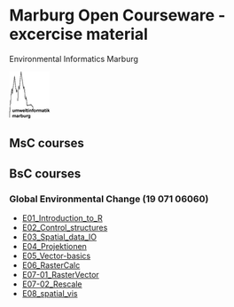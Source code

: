 # Marburg Open Courseware - excercise material
Environmental Informatics Marburg  



![](logo.png)

## MsC courses

## BsC courses

### Global Environmental Change (19 071 06060)

* [E01_Introduction_to_R](bsc/project-seminar-envchange/code-examples/gc-ce-01/E01_Introduction_to_R.html)
* [E02_Control_structures](bsc/project-seminar-envchange/code-examples/gc-ce-02/E02_Control_structures.html)
* [E03_Spatial_data_IO](bsc/project-seminar-envchange/code-examples/gc-ce-03/E03_Spatial_data_IO.html)
* [E04_Projektionen](bsc/project-seminar-envchange/code-examples/gc-ce-04/E04_Projektionen.html)
* [E05_Vector-basics](bsc/project-seminar-envchange/code-examples/gc-ce-05/E05_Vector-basics.html)
* [E06_RasterCalc](bsc/project-seminar-envchange/code-examples/gc-ce-06/E06_RasterCalc.html)
* [E07-01_RasterVector](bsc/project-seminar-envchange/code-examples/gc-ce-07/E07-01_RasterVector.html)
* [E07-02_Rescale](bsc/project-seminar-envchange/code-examples/gc-ce-07/E07-02_Rescale.html)
* [E08_spatial_vis](bsc/project-seminar-envchange/code-examples/gc-ce-08/E08_spatial_vis.html)
